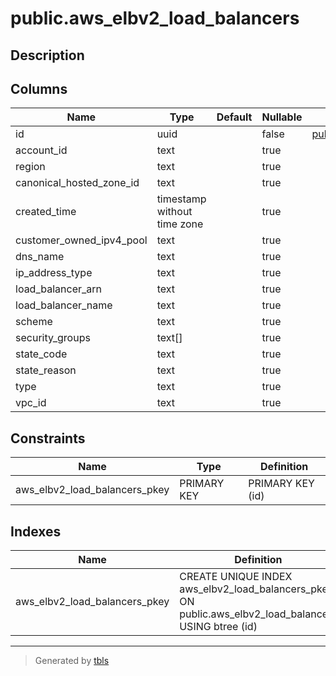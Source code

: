 # public.aws_elbv2_load_balancers

## Description

## Columns

| Name | Type | Default | Nullable | Children | Parents | Comment |
| ---- | ---- | ------- | -------- | -------- | ------- | ------- |
| id | uuid |  | false | [public.aws_elbv2_load_balancer_availability_zones](public.aws_elbv2_load_balancer_availability_zones.md) |  |  |
| account_id | text |  | true |  |  |  |
| region | text |  | true |  |  |  |
| canonical_hosted_zone_id | text |  | true |  |  |  |
| created_time | timestamp without time zone |  | true |  |  |  |
| customer_owned_ipv4_pool | text |  | true |  |  |  |
| dns_name | text |  | true |  |  |  |
| ip_address_type | text |  | true |  |  |  |
| load_balancer_arn | text |  | true |  |  |  |
| load_balancer_name | text |  | true |  |  |  |
| scheme | text |  | true |  |  |  |
| security_groups | text[] |  | true |  |  |  |
| state_code | text |  | true |  |  |  |
| state_reason | text |  | true |  |  |  |
| type | text |  | true |  |  |  |
| vpc_id | text |  | true |  |  |  |

## Constraints

| Name | Type | Definition |
| ---- | ---- | ---------- |
| aws_elbv2_load_balancers_pkey | PRIMARY KEY | PRIMARY KEY (id) |

## Indexes

| Name | Definition |
| ---- | ---------- |
| aws_elbv2_load_balancers_pkey | CREATE UNIQUE INDEX aws_elbv2_load_balancers_pkey ON public.aws_elbv2_load_balancers USING btree (id) |

---

> Generated by [tbls](https://github.com/k1LoW/tbls)
